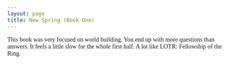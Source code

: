 ```yaml
---
layout: page
title: New Spring (Book One)
---
```

<div class="card text-white bg-secondary mb-3" style="font-family: Georgia;">
This book was very focused on world building. You end up with more questions than answers. It feels a little slow for the whole first half. A lot like LOTR: Fellowship of the Ring.
</div>
